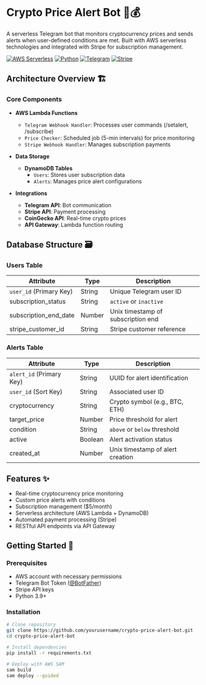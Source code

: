 # Crypto Price Alert Bot 🤖💰

A serverless Telegram bot that monitors cryptocurrency prices and sends alerts when user-defined conditions are met. Built with AWS serverless technologies and integrated with Stripe for subscription management.

[![AWS Serverless](https://img.shields.io/badge/AWS-Serverless-orange?logo=amazon-aws)](https://aws.amazon.com)
[![Python](https://img.shields.io/badge/Python-3.9+-blue?logo=python)](https://python.org)
[![Telegram](https://img.shields.io/badge/Telegram-Bot-blue?logo=telegram)](https://core.telegram.org/bots)
[![Stripe](https://img.shields.io/badge/Payment-Stripe-635bff?logo=stripe)](https://stripe.com)

## Architecture Overview 🏗️

### Core Components
- **AWS Lambda Functions**
  - `Telegram Webhook Handler`: Processes user commands (/setalert, /subscribe)
  - `Price Checker`: Scheduled job (5-min intervals) for price monitoring
  - `Stripe Webhook Handler`: Manages subscription payments

- **Data Storage**
  - **DynamoDB Tables**
    - `Users`: Stores user subscription data
    - `Alerts`: Manages price alert configurations

- **Integrations**
  - **Telegram API**: Bot communication
  - **Stripe API**: Payment processing
  - **CoinGecko API**: Real-time crypto prices
  - **API Gateway**: Lambda function routing

## Database Structure 🗃️

### Users Table
| Attribute              | Type    | Description                          |
|------------------------|---------|--------------------------------------|
| `user_id` (Primary Key)| String  | Unique Telegram user ID             |
| subscription_status    | String  | `active` or `inactive`              |
| subscription_end_date  | Number  | Unix timestamp of subscription end  |
| stripe_customer_id     | String  | Stripe customer reference           |

### Alerts Table
| Attribute              | Type    | Description                          |
|------------------------|---------|--------------------------------------|
| `alert_id` (Primary Key)| String  | UUID for alert identification       |
| `user_id` (Sort Key)   | String  | Associated user ID                  |
| cryptocurrency         | String  | Crypto symbol (e.g., BTC, ETH)      |
| target_price           | Number  | Price threshold for alert           |
| condition              | String  | `above` or `below` threshold        |
| active                 | Boolean | Alert activation status             |
| created_at             | Number  | Unix timestamp of alert creation    |

## Features ✨

- Real-time cryptocurrency price monitoring
- Custom price alerts with conditions
- Subscription management ($5/month)
- Serverless architecture (AWS Lambda + DynamoDB)
- Automated payment processing (Stripe)
- RESTful API endpoints via API Gateway

## Getting Started 🚀

### Prerequisites
- AWS account with necessary permissions
- Telegram Bot Token ([@BotFather](https://t.me/BotFather))
- Stripe API keys
- Python 3.9+

### Installation
```bash
# Clone repository
git clone https://github.com/yourusername/crypto-price-alert-bot.git
cd crypto-price-alert-bot

# Install dependencies
pip install -r requirements.txt

# Deploy with AWS SAM
sam build
sam deploy --guided